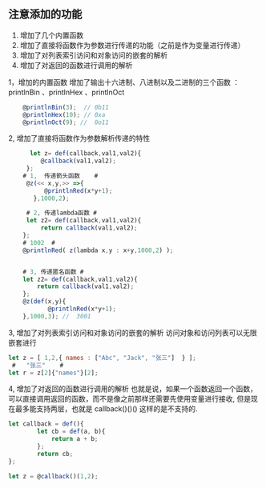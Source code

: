 ## 注意添加的功能
1. 增加了几个内置函数
2. 增加了直接将函数作为参数进行传递的功能（之前是作为变量进行传递）
3. 增加了对列表索引访问和对象访问的嵌套的解析
4. 增加了对返回的函数进行调用的解析

1，增加的内置函数
增加了输出十六进制、八进制以及二进制的三个函数 ： printlnBin  、printlnHex   、printlnOct
```js
	@printlnBin(3);  // 0b11
	@printlnHex(10); // 0xa
	@printlnOct(9); //  0o11
```
2, 增加了直接将函数作为参数解析传递的特性

```js
	  let z= def(callback,val1,val2){     
		 @callback(val1,val2); 
	 }; 
    # 1,  传递箭头函数    #
	 @z(<< x,y,>> =>{      
		  @printlnRed(x*y+1); 
	   },1000,2);  
 
	 # 2, 传递lambda函数 #  
	 let z2= def(callback,val1,val2){     
		 return callback(val1,val2); 
	}; 
	# 1002  #
	@printlnRed( z(lambda x,y : x+y,1000,2) );    


	# 3, 传递匿名函数 #  
	let z2= def(callback,val1,val2){     
		return callback(val1,val2); 
	}; 
	@z(def(x,y){     
		   @printlnRed(x*y+1); 
	},1000,3); //  3001

```
3, 增加了对列表索引访问和对象访问的嵌套的解析 
	访问对象和访问列表可以无限嵌套进行
```js
let z = [ 1,2,{ names : ["Abc", "Jack", "张三"]  } ];
 #   "张三"    #
let r = z[2]{"names"}[2]; 

```
4, 增加了对返回的函数进行调用的解析
	也就是说，如果一个函数返回一个函数，可以直接调用返回的函数，而不是像之前那样还需要先使用变量进行接收, 但是现在最多能支持两层，也就是 callback()()() 这样的是不支持的.

```js
let callback = def(){  
        let cb = def(a, b){            
	        return a + b;        
	    };            
        return cb;  
};  
  
let z = @callback()(1,2);

```
